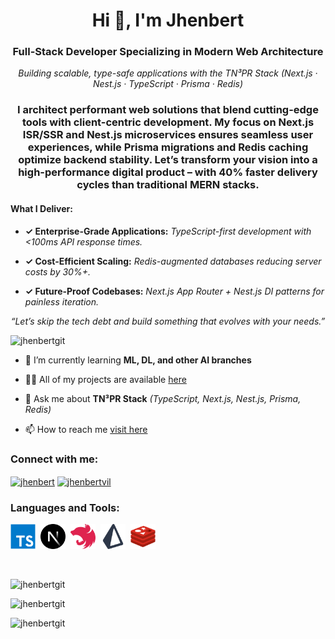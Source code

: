 <h1 align="center">Hi 👋, I'm Jhenbert</h1>
<h3 align="center">Full-Stack Developer Specializing in Modern Web Architecture</h2>
<p align="center"><em>Building scalable, type-safe applications with the TN³PR Stack (Next.js · Nest.js · TypeScript · Prisma · Redis)</em></p>
<h3 align="center">
I architect performant web solutions that blend cutting-edge tools with client-centric development. My focus on Next.js ISR/SSR and Nest.js microservices ensures seamless user experiences, while Prisma migrations and Redis caching optimize backend stability. Let’s transform your vision into a high-performance digital product – with 40% faster delivery cycles than traditional MERN stacks.</h3>
<h4 align="left">What I Deliver:</h4>

- **✓ Enterprise-Grade Applications:** _TypeScript-first development with <100ms API response times._
  
- **✓ Cost-Efficient Scaling:** _Redis-augmented databases reducing server costs by 30%+._

- **✓ Future-Proof Codebases:** _Next.js App Router + Nest.js DI patterns for painless iteration._
<p align="center"><em>“Let’s skip the tech debt and build something that evolves with your needs.”</em></p>

<p align="left"> <img src="https://komarev.com/ghpvc/?username=jhenbertgit&label=Profile%20views&color=0e75b6&style=flat" alt="jhenbertgit" /> </p>

- 🌱 I’m currently learning **ML, DL, and other AI branches**

- 👨‍💻 All of my projects are available [here](https://next-portfolio-umber-one.vercel.app/)

- 💬 Ask me about **TN³PR Stack** _(TypeScript, Next.js, Nest.js, Prisma, Redis)_
  
- 📫 How to reach me [visit here](https://www.freelancer.com/u/f0rtyniner)

<h3 align="left">Connect with me:</h3>
<p align="left">
<a href="https://linkedin.com/in/jhenbert" target="blank"><img align="center" src="https://raw.githubusercontent.com/rahuldkjain/github-profile-readme-generator/master/src/images/icons/Social/linked-in-alt.svg" alt="jhenbert" height="30" width="40" /></a>
<a href="https://fb.com/jhenbertvil" target="blank"><img align="center" src="https://raw.githubusercontent.com/rahuldkjain/github-profile-readme-generator/master/src/images/icons/Social/facebook.svg" alt="jhenbertvil" height="30" width="40" /></a>
</p>

<h3 align="left">Languages and Tools:</h3>
<p align="left">
  <a href="https://www.typescriptlang.org/" target="_blank" rel="noreferrer"> <img src="https://raw.githubusercontent.com/devicons/devicon/master/icons/typescript/typescript-original.svg" alt="typescript" width="40" height="40"/></a>&nbsp;
  <a href="https://nextjs.org/" target="_blank" rel="noreferrer"> <img src="https://raw.githubusercontent.com/devicons/devicon/master/icons/nextjs/nextjs-original.svg" alt="nextjs" width="40" height="40"/></a>&nbsp;
  <a href="https://nestjs.com/" target="_blank" rel="noreferrer"> <img src="https://raw.githubusercontent.com/devicons/devicon/master/icons/nestjs/nestjs-original.svg" alt="nestjs" width="40" height="40"/></a>&nbsp;
  <a href="https://www.prisma.io/" target="_blank" rel="noreferrer"> <img src="https://raw.githubusercontent.com/devicons/devicon/master/icons/prisma/prisma-original.svg" alt="prisma" width="40" height="40"/></a>&nbsp;
  <a href="https://redis.io/" target="_blank" rel="noreferrer"> <img src="https://raw.githubusercontent.com/devicons/devicon/master/icons/redis/redis-original.svg" alt="linux" width="40" height="40"/></a>
</p>
<br>
<p align="left"><img src="https://github-readme-stats.vercel.app/api/top-langs?username=jhenbertgit&show_icons=true&locale=en&layout=compact" alt="jhenbertgit" /></p>
<p align="left"><img src="https://github-readme-stats.vercel.app/api?username=jhenbertgit&show_icons=true&locale=en" alt="jhenbertgit" /></p>
<p align="left"><img src="https://github-readme-streak-stats.herokuapp.com/?user=jhenbertgit&" alt="jhenbertgit" /></p>
